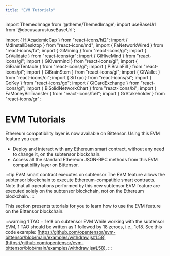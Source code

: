 ```yaml
---
title: "EVM Tutorials"
---
```


import ThemedImage from '@theme/ThemedImage';
import useBaseUrl from '@docusaurus/useBaseUrl';

import { HiAcademicCap } from "react-icons/hi2";
import { MdInstallDesktop } from "react-icons/md";
import { FaNetworkWired } from "react-icons/fa";
import { GiMining } from "react-icons/gi";
import { GrValidate } from "react-icons/gr";
import { GiHiveMind } from "react-icons/gi";
import { GiOvermind } from "react-icons/gi";
import { GiBrainTentacle } from "react-icons/gi";
import { PiBrainFill } from "react-icons/pi";
import { GiBrainStem } from "react-icons/gi";
import { CiWallet } from "react-icons/ci";
import { SiTrpc } from "react-icons/si";
import { GoKey } from "react-icons/go";
import { GiCardExchange } from "react-icons/gi";
import { BiSolidNetworkChart } from "react-icons/bi";
import { FaMoneyBillTransfer } from "react-icons/fa6";
import { GrStakeholder } from "react-icons/gr";

# EVM Tutorials

Ethereum compatibility layer is now available on Bittensor. Using this EVM feature you can:
- Deploy and interact with any Ethereum smart contract, without any need to change it, on the subtensor blockchain.
- Access all the standard Ethereum JSON-RPC methods from this EVM compatibility layer on Bittensor.

:::tip EVM smart contract executes on subtensor
The EVM feature allows the subtensor blockchain to execute Ethereum-compatible smart contracts. Note that all operations performed by this new subtensor EVM feature are executed solely on the subtensor blockchain, not on the Ethereum blockchain.
:::

This section presents tutorials for you to learn how to use the EVM feature on the Bittensor blockchain. 

:::warning 1 TAO = 1e18 on subtensor EVM
While working with the subtensor EVM, 1 TAO should be written as 1 followed by 18 zeroes, i.e., 1e18. See this code example: [https://github.com/opentensor/evm-bittensor/blob/main/examples/withdraw.js#L58](https://github.com/opentensor/evm-bittensor/blob/main/examples/withdraw.js#L58).
:::

<Cards>
    <Card 
    icon={GiHiveMind}
    title='EVM on Subtensor: Basics'
    link='/evm-tutorials/evm-on-subtensor'
    body='A beginner-friendly introduction to EVM on Bittensor.' />
    <Card 
    icon={GiHiveMind}
    title='Install Dependencies'
    link='/evm-tutorials/install'
    body='Get started by installing dependencies first.' />
    <Card
    icon={BiSolidNetworkChart}
    title='EVM Testnet with Metamask'
    link='/evm-tutorials/evm-testnet-with-metamask-wallet'
    body='Learn how to set up your Metamask wallet with EVM testnet.' />
    <Card
    icon={SiTrpc}
    title='EVM Localnet with Metamask'
    link='/evm-tutorials/evm-localnet-with-metamask-wallet'
    body='Set up your Metamask wallet for a localnet with EVM feature.' />
    <Card
    icon={GiCardExchange}
    title='TAO transfer from Metamask to SS58'
    link='/evm-tutorials/transfer-from-metamask-to-ss58'
    body='Learn how to transfer TAO from Metamask to SS58.' />
    <Card
    icon={FaMoneyBillTransfer}
    title='Transfer TAO between two H160 addresses'
    link='/evm-tutorials/transfer-between-two-h160-accounts'
    body='Learn how to transfer TAO between two Ethereum H160 addresses.' />
    <Card
    icon={FaNetworkWired}
    title='Configure Hardhat for subtensor EVM'
    link='/evm-tutorials/hardhat-config-for-subtensor-evm'
    body='Using Hardhat? Configure it to work with subtensor EVM.' />
    <Card
    icon={GrStakeholder}
    title='Stake with a smart contract'
    link='/evm-tutorials/staking-precompile'
    body='Stake to a hotkey using precompiled smart contract.' />
    <Card
    icon={GoKey}
    title='Verify ed25519 with a precompile'
    link='/evm-tutorials/ed25519-verify-precompile'
    body='Verify an ed25519 signature on subtensor EVM.' />
</Cards>